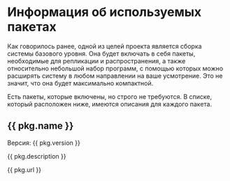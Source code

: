 # Информация об используемых пакетах

Как говорилось ранее, одной из целей проекта является сборка системы базового уровня. Она будет включать в себя пакеты, необходимые для репликации и распространения, а также относительно небольшой набор программ, с помощью которых можно расширять систему в любом направлении на ваше усмотрение. Это не значит, что она будет максимально компактной.

Есть пакеты, которые включены, но строго не требуются. В списке, который расположен ниже, имеются описания для каждого пакета.

<div
    v-for="pkg in packages"
    class="pkg"
  >
	<h2>{{ pkg.name }}</h2>
	<span>Версия: {{ pkg.version }}</span>
	<p>{{ pkg.description }}</p>
	<a :href="pkg.url">{{ pkg.url }}</a>
</div>

<script>
	new Vue({
		el: '#main',
		data: { packages: [] },
		mounted: function () {
				getPackages().then(response => (this.packages = response.data));
		},
  })
</script>
